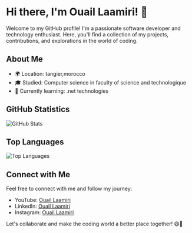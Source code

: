 # Hi there, I'm Ouail Laamiri! 👋

Welcome to my GitHub profile! I'm a passionate software developer and technology enthusiast. Here, you'll find a collection of my projects, contributions, and explorations in the world of coding.

## About Me

- 🌍 Location: tangier,morocco
- 🎓 Studied: Computer science in faculty of science and technologique 
- 🌱 Currently learning: .net technologies 
## GitHub Statistics

![GitHub Stats](https://github-readme-stats.vercel.app/api?username=LaamiriOuail&show_icons=true&count_private=true&theme=dark)

## Top Languages

![Top Languages](https://github-readme-stats.vercel.app/api/top-langs/?username=LaamiriOuail&layout=compact&theme=dark)

## Connect with Me

Feel free to connect with me and follow my journey:
- YouTube: [Ouail Laamiri](https://www.youtube.com/@ouaillaamiri5712)
- LinkedIn: [Ouail Laamiri](https://www.linkedin.com/in/ouaillaamiri/)
- Instagram: [Ouail Laamiri](https://www.instagram.com/ouail_laamiri/)
  
Let's collaborate and make the coding world a better place together! 😄🚀

